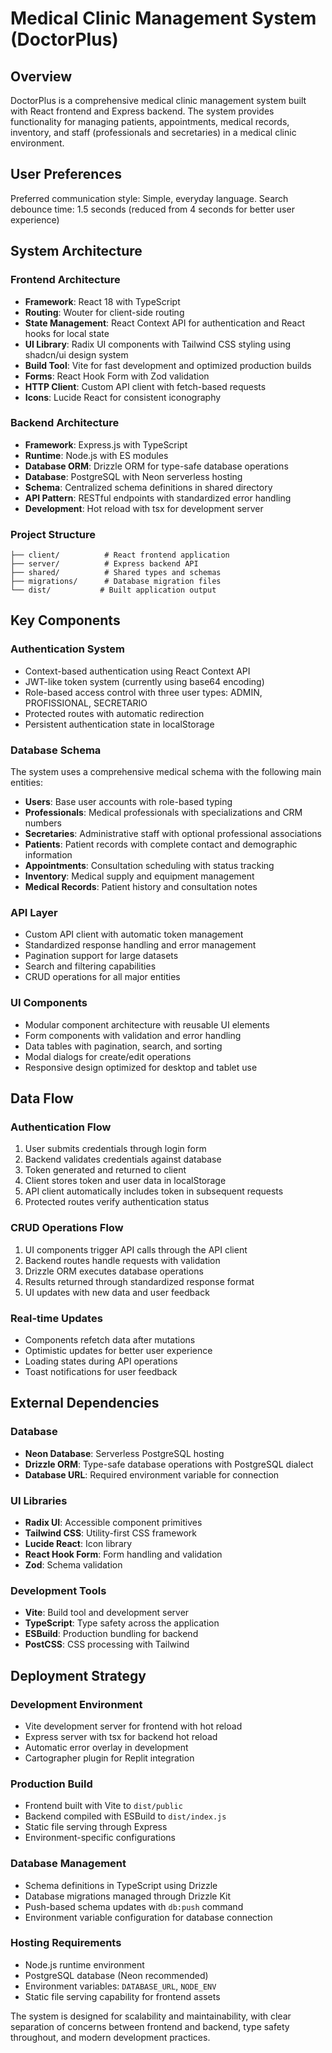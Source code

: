 # Medical Clinic Management System (DoctorPlus)

## Overview

DoctorPlus is a comprehensive medical clinic management system built with React frontend and Express backend. The system provides functionality for managing patients, appointments, medical records, inventory, and staff (professionals and secretaries) in a medical clinic environment.

## User Preferences

Preferred communication style: Simple, everyday language.
Search debounce time: 1.5 seconds (reduced from 4 seconds for better user experience)

## System Architecture

### Frontend Architecture
- **Framework**: React 18 with TypeScript
- **Routing**: Wouter for client-side routing
- **State Management**: React Context API for authentication and React hooks for local state
- **UI Library**: Radix UI components with Tailwind CSS styling using shadcn/ui design system
- **Build Tool**: Vite for fast development and optimized production builds
- **Forms**: React Hook Form with Zod validation
- **HTTP Client**: Custom API client with fetch-based requests
- **Icons**: Lucide React for consistent iconography

### Backend Architecture
- **Framework**: Express.js with TypeScript
- **Runtime**: Node.js with ES modules
- **Database ORM**: Drizzle ORM for type-safe database operations
- **Database**: PostgreSQL with Neon serverless hosting
- **Schema**: Centralized schema definitions in shared directory
- **API Pattern**: RESTful endpoints with standardized error handling
- **Development**: Hot reload with tsx for development server

### Project Structure
```
├── client/          # React frontend application
├── server/          # Express backend API
├── shared/          # Shared types and schemas
├── migrations/      # Database migration files
└── dist/           # Built application output
```

## Key Components

### Authentication System
- Context-based authentication using React Context API
- JWT-like token system (currently using base64 encoding)
- Role-based access control with three user types: ADMIN, PROFISSIONAL, SECRETARIO
- Protected routes with automatic redirection
- Persistent authentication state in localStorage

### Database Schema
The system uses a comprehensive medical schema with the following main entities:
- **Users**: Base user accounts with role-based typing
- **Professionals**: Medical professionals with specializations and CRM numbers
- **Secretaries**: Administrative staff with optional professional associations
- **Patients**: Patient records with complete contact and demographic information
- **Appointments**: Consultation scheduling with status tracking
- **Inventory**: Medical supply and equipment management
- **Medical Records**: Patient history and consultation notes

### API Layer
- Custom API client with automatic token management
- Standardized response handling and error management
- Pagination support for large datasets
- Search and filtering capabilities
- CRUD operations for all major entities

### UI Components
- Modular component architecture with reusable UI elements
- Form components with validation and error handling
- Data tables with pagination, search, and sorting
- Modal dialogs for create/edit operations
- Responsive design optimized for desktop and tablet use

## Data Flow

### Authentication Flow
1. User submits credentials through login form
2. Backend validates credentials against database
3. Token generated and returned to client
4. Client stores token and user data in localStorage
5. API client automatically includes token in subsequent requests
6. Protected routes verify authentication status

### CRUD Operations Flow
1. UI components trigger API calls through the API client
2. Backend routes handle requests with validation
3. Drizzle ORM executes database operations
4. Results returned through standardized response format
5. UI updates with new data and user feedback

### Real-time Updates
- Components refetch data after mutations
- Optimistic updates for better user experience
- Loading states during API operations
- Toast notifications for user feedback

## External Dependencies

### Database
- **Neon Database**: Serverless PostgreSQL hosting
- **Drizzle ORM**: Type-safe database operations with PostgreSQL dialect
- **Database URL**: Required environment variable for connection

### UI Libraries
- **Radix UI**: Accessible component primitives
- **Tailwind CSS**: Utility-first CSS framework
- **Lucide React**: Icon library
- **React Hook Form**: Form handling and validation
- **Zod**: Schema validation

### Development Tools
- **Vite**: Build tool and development server
- **TypeScript**: Type safety across the application
- **ESBuild**: Production bundling for backend
- **PostCSS**: CSS processing with Tailwind

## Deployment Strategy

### Development Environment
- Vite development server for frontend with hot reload
- Express server with tsx for backend hot reload
- Automatic error overlay in development
- Cartographer plugin for Replit integration

### Production Build
- Frontend built with Vite to `dist/public`
- Backend compiled with ESBuild to `dist/index.js`
- Static file serving through Express
- Environment-specific configurations

### Database Management
- Schema definitions in TypeScript using Drizzle
- Database migrations managed through Drizzle Kit
- Push-based schema updates with `db:push` command
- Environment variable configuration for database connection

### Hosting Requirements
- Node.js runtime environment
- PostgreSQL database (Neon recommended)
- Environment variables: `DATABASE_URL`, `NODE_ENV`
- Static file serving capability for frontend assets

The system is designed for scalability and maintainability, with clear separation of concerns between frontend and backend, type safety throughout, and modern development practices.